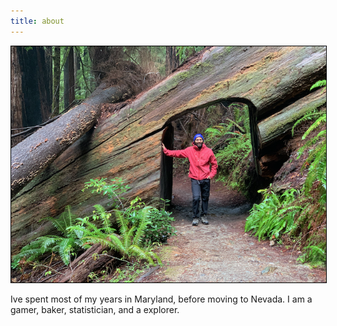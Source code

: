 ```yaml
---
title: about
---
```


 <img style="max-height:450px; border:1px solid black" src="/assets/redwoods_0.png" alt="Picture of Arrington Walters">

Ive spent most of my years in Maryland, before moving to Nevada. I am a gamer, baker, statistician, and a explorer.




